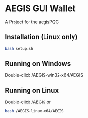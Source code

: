 # AEGIS GUI Wallet

A Project for the aegisPQC

## Installation (Linux only)
```bash
bash setup.sh
```

## Running on Windows
Double-click /AEGIS-win32-x64/AEGIS

## Running on Linux
Double-click /AEGIS
or
```bash
bash /AEGIS-linux-x64/AEGIS
```